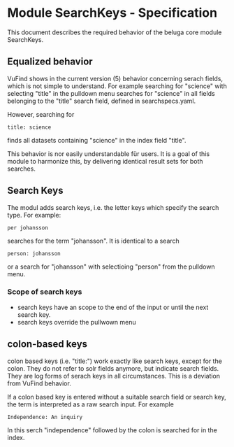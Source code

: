 # Module SearchKeys - Specification

This document describes the required behavior of the beluga core module SearchKeys.

## Equalized behavior
VuFind shows in the current version (5) behavior concerning serach fields, which is not simple to understand. For example
searching for "science" with selecting "title" in the pulldown menu searches for "science" in all fields belonging to the "title" search field, defined in searchspecs.yaml.

However, searching for 
```
title: science
```
finds all datasets containing "science" in the index field "title". 

This behavior is nor easily understandable für users. It is a goal of this module to harmonize this, by delivering identical result sets for both searches.

## Search Keys
The modul adds search keys, i.e. the letter keys which specify the search type. For example:

```
per johansson
```

searches for the term "johansson". It is identical to a search 

```
person: johansson
```
or a search for "johansson" with selectioing "person" from the pulldown menu.

### Scope of search keys
* search keys have an scope to the end of the input or until the next search key.
* search keys override the pullwown menu

## colon-based keys
colon based keys (i.e. "title:") work exactly like search keys, except for the colon. They do not refer to solr fields anymore, but indicate search fields. They are log forms of serach keys in all circumstances. This is a deviation from VuFind behavior.

If a colon based key is entered without a suitable search field or search key, the term is interpreted as a raw search input. For example
```
Independence: An inquiry
```
In this serch "independence" followed by the colon is searched for in the index.



